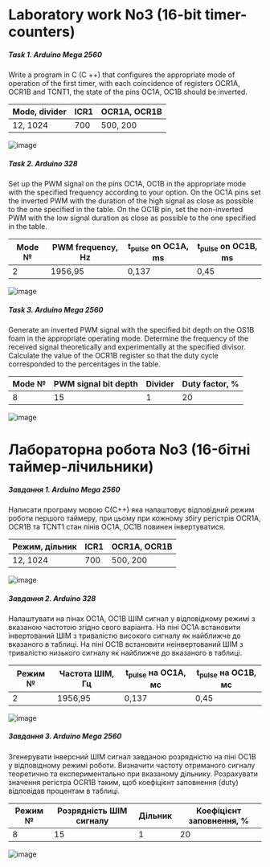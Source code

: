# Laboratory work No3 (16-bit timer-counters)

##### Task 1. Arduino Mega 2560

Write a program in C (C ++) that configures the appropriate mode of operation of the first timer, with each coincidence of registers OCR1A, OCR1B and TCNT1, the state of the pins OC1A, OC1B should be inverted.

| Mode, divider | ICR1  | OCR1A, OCR1B |
|---------------|-------|--------------|
| 12, 1024      | 700   | 500, 200     |

![image](https://github.com/MaksymAndreiev/RoboticSystems/assets/29687267/1ec84489-7237-450b-aa19-13203b9e8cc8)

##### Task 2. Arduino 328

Set up the PWM signal on the pins OC1A, OC1B in the appropriate mode with the specified frequency according to your option. On the OC1A pins set the inverted PWM with the duration of the high signal as close as possible to the one specified in the table. On the OC1B pin, set the non-inverted PWM with the low signal duration as close as possible to the one specified in the table.

| Mode № | PWM frequency, Hz | t<sub>pulse</sub> on OC1A, ms | t<sub>pulse</sub> on OC1B, ms |
|--------|-------------------|-------------------------------|-------------------------------|
| 2      | 1956,95           | 0,137                         | 0,45                          |

![image](https://github.com/MaksymAndreiev/RoboticSystems/assets/29687267/cc80317c-f613-4b7c-b4d7-86530749c585)

##### Task 3. Arduino Mega 2560

Generate an inverted PWM signal with the specified bit depth on the OS1B foam in the appropriate operating mode. Determine the frequency of the received signal theoretically and experimentally at the specified divisor. Calculate the value of the OCR1B register so that the duty cycle
corresponded to the percentages in the table.

| Mode № | PWM signal bit depth | Divider | Duty factor, % |
|--------|----------------------|---------|----------------|
| 8      | 15                   | 1       | 20             |

![image](https://github.com/MaksymAndreiev/RoboticSystems/assets/29687267/0b630b1c-957b-4647-9631-318dcef33fc3)

# Лабораторна робота No3 (16-бітні таймер-лічильники)

##### Завдання 1. Arduino Mega 2560

Написати програму мовою С(С++) яка налаштовує відповідний режим роботи
першого таймеру, при цьому при кожному збігу регістрів
OCR1A, OCR1B та TCNT1 стан пінів OC1A, OC1B повинен інвертуватися.

| Режим, дільник | ICR1 | OCR1A, OCR1B |
|----------------|------|--------------|
| 12, 1024       | 700  | 500, 200     |

![image](https://github.com/MaksymAndreiev/RoboticSystems/assets/29687267/fb5b39e2-83fc-43c7-a9b8-a16ee9933308)

##### Завдання 2. Arduino 328

Налаштувати на пінах OC1A, OC1B ШІМ сигнал у відповідному режимі з
вказаною частотою згідно свого варіанта. На піні OC1A
встановити інвертований ШІМ з тривалістю високого сигналу як найближче до
вказаного в таблиці. На піні OC1В встановити неінвертований ШІМ з тривалістю
низького сигналу як найближче до вказаного в таблиці. 

| Режим № | Частота ШІМ, Гц | t<sub>pulse</sub> на OC1A, мс | t<sub>pulse</sub> на OC1B, мс |
|---------|-----------------|-------------------------------|-------------------------------|
| 2       | 1956,95         | 0,137                         | 0,45                          |

![image](https://github.com/MaksymAndreiev/RoboticSystems/assets/29687267/f2e2ff8d-d253-42dd-a849-344ecd39a7d4)

##### Завдання 3. Arduino Mega 2560

Згенерувати інверсний ШІМ сигнал завданою розрядністю на піні ОС1В у
відповідному режимі роботи. Визначити частоту
отриманого сигналу теоретично та експериментально при вказаному дільнику.
Розрахувати значення регістра OCR1B таким, щоб коефіцієнт заповнення (duty)
відповідав процентам в таблиці. 

| Режим № | Розрядність ШІМ сигналу | Дільник | Коефіцієнт заповнення, % |
|---------|-------------------------|---------|--------------------------|
| 8       | 15                      | 1       | 20                       |

![image](https://github.com/MaksymAndreiev/RoboticSystems/assets/29687267/d2a9006a-d9e3-491a-b2ae-bb4ea53c03cb)
